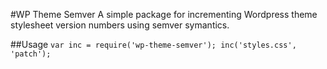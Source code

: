 #WP Theme Semver
A simple package for incrementing Wordpress theme stylesheet version numbers using semver symantics.

##Usage
`var inc = require('wp-theme-semver'); inc('styles.css', 'patch');`
